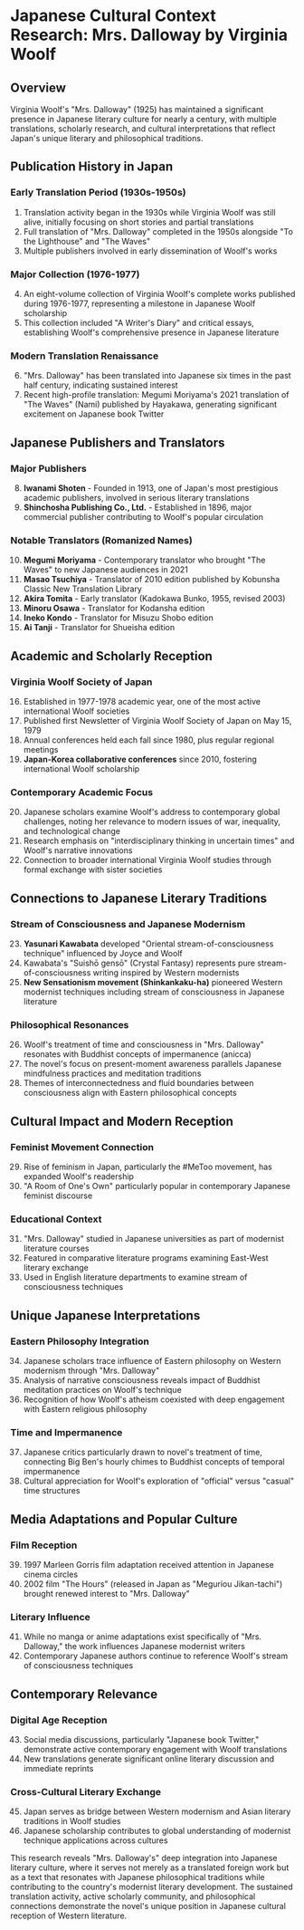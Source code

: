 # Japanese Cultural Context Research: Mrs. Dalloway by Virginia Woolf

## Overview
Virginia Woolf's "Mrs. Dalloway" (1925) has maintained a significant presence in Japanese literary culture for nearly a century, with multiple translations, scholarly research, and cultural interpretations that reflect Japan's unique literary and philosophical traditions.

## Publication History in Japan

### Early Translation Period (1930s-1950s)
1. Translation activity began in the 1930s while Virginia Woolf was still alive, initially focusing on short stories and partial translations
2. Full translation of "Mrs. Dalloway" completed in the 1950s alongside "To the Lighthouse" and "The Waves"
3. Multiple publishers involved in early dissemination of Woolf's works

### Major Collection (1976-1977)
4. An eight-volume collection of Virginia Woolf's complete works published during 1976-1977, representing a milestone in Japanese Woolf scholarship
5. This collection included "A Writer's Diary" and critical essays, establishing Woolf's comprehensive presence in Japanese literature

### Modern Translation Renaissance
6. "Mrs. Dalloway" has been translated into Japanese six times in the past half century, indicating sustained interest
7. Recent high-profile translation: Megumi Moriyama's 2021 translation of "The Waves" (Nami) published by Hayakawa, generating significant excitement on Japanese book Twitter

## Japanese Publishers and Translators

### Major Publishers
8. **Iwanami Shoten** - Founded in 1913, one of Japan's most prestigious academic publishers, involved in serious literary translations
9. **Shinchosha Publishing Co., Ltd.** - Established in 1896, major commercial publisher contributing to Woolf's popular circulation

### Notable Translators (Romanized Names)
10. **Megumi Moriyama** - Contemporary translator who brought "The Waves" to new Japanese audiences in 2021
11. **Masao Tsuchiya** - Translator of 2010 edition published by Kobunsha Classic New Translation Library
12. **Akira Tomita** - Early translator (Kadokawa Bunko, 1955, revised 2003)
13. **Minoru Osawa** - Translator for Kodansha edition
14. **Ineko Kondo** - Translator for Misuzu Shobo edition
15. **Ai Tanji** - Translator for Shueisha edition

## Academic and Scholarly Reception

### Virginia Woolf Society of Japan
16. Established in 1977-1978 academic year, one of the most active international Woolf societies
17. Published first Newsletter of Virginia Woolf Society of Japan on May 15, 1979
18. Annual conferences held each fall since 1980, plus regular regional meetings
19. **Japan-Korea collaborative conferences** since 2010, fostering international Woolf scholarship

### Contemporary Academic Focus
20. Japanese scholars examine Woolf's address to contemporary global challenges, noting her relevance to modern issues of war, inequality, and technological change
21. Research emphasis on "interdisciplinary thinking in uncertain times" and Woolf's narrative innovations
22. Connection to broader international Virginia Woolf studies through formal exchange with sister societies

## Connections to Japanese Literary Traditions

### Stream of Consciousness and Japanese Modernism
23. **Yasunari Kawabata** developed "Oriental stream-of-consciousness technique" influenced by Joyce and Woolf
24. Kawabata's "Suishō gensō" (Crystal Fantasy) represents pure stream-of-consciousness writing inspired by Western modernists
25. **New Sensationism movement (Shinkankaku-ha)** pioneered Western modernist techniques including stream of consciousness in Japanese literature

### Philosophical Resonances
26. Woolf's treatment of time and consciousness in "Mrs. Dalloway" resonates with Buddhist concepts of impermanence (anicca)
27. The novel's focus on present-moment awareness parallels Japanese mindfulness practices and meditation traditions
28. Themes of interconnectedness and fluid boundaries between consciousness align with Eastern philosophical concepts

## Cultural Impact and Modern Reception

### Feminist Movement Connection
29. Rise of feminism in Japan, particularly the #MeToo movement, has expanded Woolf's readership
30. "A Room of One's Own" particularly popular in contemporary Japanese feminist discourse

### Educational Context
31. "Mrs. Dalloway" studied in Japanese universities as part of modernist literature courses
32. Featured in comparative literature programs examining East-West literary exchange
33. Used in English literature departments to examine stream of consciousness techniques

## Unique Japanese Interpretations

### Eastern Philosophy Integration
34. Japanese scholars trace influence of Eastern philosophy on Western modernism through "Mrs. Dalloway"
35. Analysis of narrative consciousness reveals impact of Buddhist meditation practices on Woolf's technique
36. Recognition of how Woolf's atheism coexisted with deep engagement with Eastern religious philosophy

### Time and Impermanence
37. Japanese critics particularly drawn to novel's treatment of time, connecting Big Ben's hourly chimes to Buddhist concepts of temporal impermanence
38. Cultural appreciation for Woolf's exploration of "official" versus "casual" time structures

## Media Adaptations and Popular Culture

### Film Reception
39. 1997 Marleen Gorris film adaptation received attention in Japanese cinema circles
40. 2002 film "The Hours" (released in Japan as "Meguriou Jikan-tachi") brought renewed interest to "Mrs. Dalloway"

### Literary Influence
41. While no manga or anime adaptations exist specifically of "Mrs. Dalloway," the work influences Japanese modernist writers
42. Contemporary Japanese authors continue to reference Woolf's stream of consciousness techniques

## Contemporary Relevance

### Digital Age Reception
43. Social media discussions, particularly "Japanese book Twitter," demonstrate active contemporary engagement with Woolf translations
44. New translations generate significant online literary discussion and immediate reprints

### Cross-Cultural Literary Exchange
45. Japan serves as bridge between Western modernism and Asian literary traditions in Woolf studies
46. Japanese scholarship contributes to global understanding of modernist technique applications across cultures

This research reveals "Mrs. Dalloway's" deep integration into Japanese literary culture, where it serves not merely as a translated foreign work but as a text that resonates with Japanese philosophical traditions while contributing to the country's modernist literary development. The sustained translation activity, active scholarly community, and philosophical connections demonstrate the novel's unique position in Japanese cultural reception of Western literature.